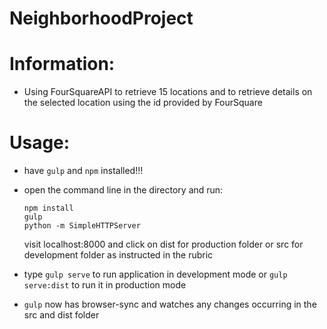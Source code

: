 # NeighborhoodProject

# Information:

* Using FourSquareAPI to retrieve 15 locations and to retrieve details on the selected location using the id provided by FourSquare

# Usage:

* have `gulp` and `npm` installed!!!

* open the command line in the directory and run:
  ```
  npm install
  gulp
  python -m SimpleHTTPServer
  ```
  visit localhost:8000 and click on dist for production folder or src for development folder as instructed in the rubric

* type `gulp serve` to run application in development mode or `gulp serve:dist` to run it in production mode

* `gulp` now has browser-sync and watches any changes occurring in the src and dist folder
